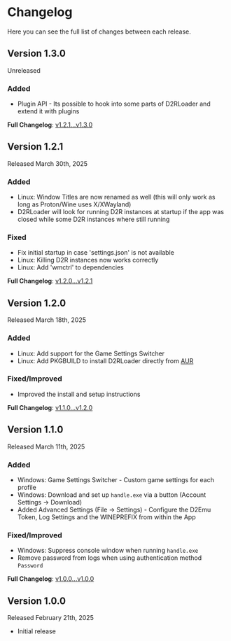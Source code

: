 # Changelog

Here you can see the full list of changes between each release.

## Version 1.3.0

Unreleased

### Added

- Plugin API - Its possible to hook into some parts of D2RLoader and extend it with plugins


**Full Changelog**: [v1.2.1...v1.3.0](https://github.com/sh4nks/d2rloader/compare/v1.2.1...main)


## Version 1.2.1

Released March 30th, 2025

### Added

- Linux: Window Titles are now renamed as well (this will only work as long as Proton/Wine uses X/XWayland)
- D2RLoader will look for running D2R instances at startup if the app was closed while some D2R instances where still running

### Fixed

- Fix initial startup in case 'settings.json' is not available
- Linux: Killing D2R instances now works correctly
- Linux: Add 'wmctrl' to dependencies


**Full Changelog**: [v1.2.0...v1.2.1](https://github.com/sh4nks/d2rloader/compare/v1.2.0...v1.2.1)


## Version 1.2.0

Released March 18th, 2025

### Added

- Linux: Add support for the Game Settings Switcher
- Linux: Add PKGBUILD to install D2RLoader directly from [AUR](https://aur.archlinux.org/packages/d2rloader-git)

### Fixed/Improved

- Improved the install and setup instructions


**Full Changelog**: [v1.1.0...v1.2.0](https://github.com/sh4nks/d2rloader/compare/v1.1.0...v1.2.0)


## Version 1.1.0

Released March 11th, 2025

### Added

- Windows: Game Settings Switcher - Custom game settings for each profile 
- Windows: Download and set up ``handle.exe`` via a button (Account Settings -> Download)
- Added Advanced Settings (File -> Settings) - Configure the D2Emu Token, Log Settings and the WINEPREFIX from within the App

### Fixed/Improved

- Windows: Suppress console window when running ``handle.exe``
- Remove password from logs when using authentication method ``Password``


**Full Changelog**: [v1.0.0...v1.0.0](https://github.com/sh4nks/d2rloader/compare/v1.0.0...v1.1.0)


## Version 1.0.0

Released February 21th, 2025

- Initial release
